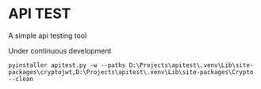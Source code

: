 # API TEST

A simple api testing tool

Under continuous development

```
pyinstaller apitest.py -w --paths D:\Projects\apitest\.venv\Lib\site-packages\cryptojwt,D:\Projects\apitest\.venv\Lib\site-packages\Crypto --clean
```